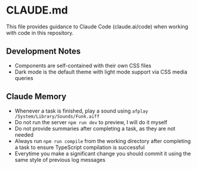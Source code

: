 # CLAUDE.md

This file provides guidance to Claude Code (claude.ai/code) when working with code in this repository.

## Development Notes

- Components are self-contained with their own CSS files
- Dark mode is the default theme with light mode support via CSS media queries

## Claude Memory

- Whenever a task is finished, play a sound using `afplay /System/Library/Sounds/Funk.aiff`
- Do not run the server `npm run dev` to preview, I will do it myself
- Do not provide summaries after completing a task, as they are not needed
- Always run `npm run compile` from the working directory after completing a task to ensure TypeScript compilation is successful
- Everytime you make a significant change you should commit it using the same style of previous log messages